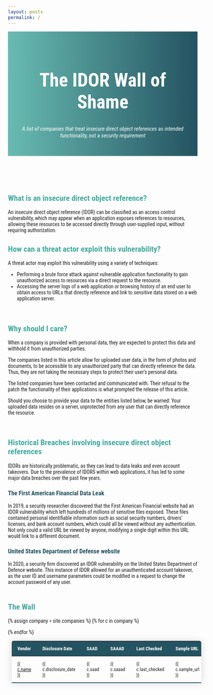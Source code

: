 ```yaml
---
layout: posts
permalink: /
---
```


  <style>
      body {margin: 0;font-family:'Roboto Condensed';}
      
      header {background-image: linear-gradient(to right, rgba(67,171,159,0.8), rgba(36,83,97,1)); padding: 30px; text-align: center; font-size: 25px; color: white;}
      
      h2 {
        color: rgba(67,171,159,1);
      }

      h3 {
        color:  rgba(36,83,97,1)
      }

      #contentPara, #contentList {margin-left: 10%; margin-right:10%;}
      #contentHeader {margin-left: 5%; margin-right:5%;font-size:22px}
      #subHeader {font-style:italic;font-size:15px;}
      #contentSubHeader {margin-left: 15%; margin-right:15%;font-size:18px}
      #contentSubPara {margin-left: 15%; margin-right:15%;}
       
      .content {
        padding: 0 18px;
        background-color: white;
        max-height: 0;
        overflow: hidden;
        transition: max-height 0.2s ease-out;
      }
      
      .collapsible:after {
        content: '\02795'; /* Unicode character for "plus" sign (+) */
        font-size: 13px;
        color: white;
        float: right;
        margin-left: 5px;
      }

      .active:after {
        content: "\2796"; /* Unicode character for "minus" sign (-) */
      }

       .content-table {
        border-collapse: collapse;
        margin: 15px 15px 10px 10px;
        font-size: 0.9em;
        min-width: 400px;
        border-radius: 5px 5px 0 0;
        overflow: hidden;
        box-shadow: 0 0 20px rgba(0, 0, 0, 0.15);
      }


      .content-table thead tr {
        background-color: #245361;
        color: #ffffff;
        text-align: left;
        font-weight: bold;
      }

      .content-table th,
      .content-table td {
        padding: 12px 15px;
      }

      .content-table tbody tr {
        border-bottom: 1px solid #dddddd;
      }

      .content-table tbody tr:nth-of-type(even) {
        background-color: #f3f3f3;
      }

      .content-table tbody tr:last-of-type {
        border-bottom: 2px solid #245361;
      }

      .content-table tbody tr.active-row {
        font-weight: bold;
        color: #245361;
      }
}
  </style>

<header>

  <h1>The IDOR Wall of Shame</h1>
  <p id="subHeader">A list of companies that treat insecure direct object references as intended functionality, not a security requirement</p>
</header>

<summary>
<h2>What is an insecure direct object reference?</h2>
</summary> 
An insecure direct object reference (IDOR) can be classified as an access control vulnerability, which may appear when an application exposes references to resources, allowing these resources to be accessed directly through user-supplied input, without requiring authorization.

<br>

<summary>
<h2>How can a threat actor exploit this vulnerability?</h2>
</summary>
A threat actor may exploit this vulnerability using a variety of techniques:

- Performing a brute force attack against vulnerable application functionality to gain unauthorized access to resources via a direct request to the resource.
- Accessing the server logs of a web application or browsing history of an end user to obtain access to URLs that directly reference and link to sensitive data stored on a web application server.

<br>

<summary>
<h2>Why should I care?</h2>
</summary>
When a company is provided with personal data, they are expected to protect this data and withhold it from unauthorized parties.

The companies listed in this article allow for uploaded user data, in the form of photos and documents, to be accessible to any unauthorized party that can directly reference the data. Thus, they are not taking the necessary steps to protect their user’s personal data.

The listed companies have been contacted and communicated with. Their refusal to the patch the functionality of their applications is what prompted the release of this article.

Should you choose to provide your data to the entities listed below, be warned: Your uploaded data resides on a server, unprotected from any user that can directly reference the resource.

<br>

<summary>
<h2>Historical Breaches involving insecure direct object references</h2>
</summary>
IDORs are historically problematic, as they can lead to data leaks and even account takeovers. Due to the prevalence of IDORS within web applications, it has led to some major data breaches over the past few years.

<summary>
<h3>The First American Financial Data Leak</h3>
</summary>
<summary>
In 2019, a security researcher discovered that the First American Financial website had an IDOR vulnerability which left hundreds of millions of sensitive files exposed. These files contained personal identifiable information such as social security numbers, drivers’ licenses, and bank account numbers, which could all be viewed without any authentication. Not only could a valid URL be viewed by anyone, modifying a single digit within this URL would link to a different document.
</summary>

<summary>
<h3>United States Department of Defense website</h3>
</summary>

<summary>
In 2020, a security firm discovered an IDOR vulnerability on the United States Department of Defence website. This instance of IDOR allowed for an unauthenticated account takeover, as the user ID and username parameters could be modified in a request to change the account password of any user.
</summary>

<br>

## The Wall

<table class="content-table">
  <thead>
    <tr>
      <th>Vendor</th>
      <th>Disclosure Date</th>
      <th title="Still Accessible After Deletion">SAAD</th>
      <th title="Still Accessible After Account Deletion">SAAAD</th>
      <th>Last Checked</th>
      <th>Sample URL</th>
      <th>Data Type</th>
    </tr>
  </thead>
  <tbody>

{% assign company = site.companies %}
{% for c in company %}
    <tr>
      <td markdown="span"><a href="{{ c.company_url }}">{{ c.name }}</a></td>
      <td markdown="span">{{ c.disclosure_date }}</td>
      <td markdown="span">{{ c.saad }}</td>
      <td markdown="span">{{ c.saaad }}</td>
      <td markdown="span">{{ c.last_checked }}</td>
      <td markdown="span">{{ c.sample_url }}</td>
      <td markdown="span">{{ c.data_type }}</td>
    </tr>
{% endfor %}

  </tbody>
</table>
